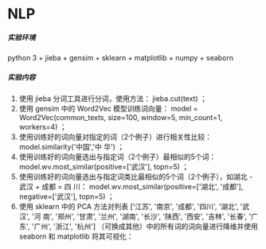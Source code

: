 # NLP
##### 实验环境
python 3 + jieba + gensim + sklearn + matplotlib + numpy + seaborn

##### 实验内容
1. 使用 jieba 分词工具进行分词，使用方法： jieba.cut(text) ；
2. 使用 gensim 中的 Word2Vec 模型训练词向量： model = Word2Vec(common_texts, size=100,
window=5, min_count=1, workers=4) ；
3. 使用训练好的词向量对指定的词（2个例子）进行相关性比较： model.similarity('中国','中
华') ；
4. 使用训练好的词向量选出与指定词（2个例子）最相似的5个词：
model.wv.most_similar(positive=['武汉'], topn=5) ；
5. 使用训练好的词向量选出与指定词类比最相似的5个词（2个例子），如湖北 - 武汉 + 成都 = 四
川： model.wv.most_similar(positive=['湖北', '成都'], negative=['武汉'], topn=5) ；
6. 使用 sklearn 中的 PCA 方法对列表 ['江苏', '南京', '成都', '四川', '湖北', '武汉', '河
南', '郑州', '甘肃', '兰州', '湖南', '长沙', '陕西', '西安', '吉林', '长春', '广东',
'广州', '浙江', '杭州'] （可换成其他）中的所有词的词向量进行降维并使用 seaborn 和
matplotlib 将其可视化：
